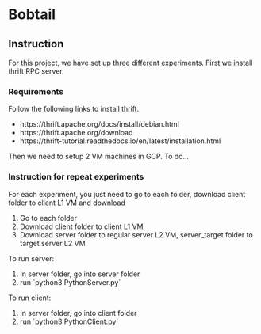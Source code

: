 # Bobtail
<h2>
  Instruction
</h2>
<p>For this project, we have set up three different experiments. First we install thrift RPC server.</p>
<h3>
  Requirements
</h3>
Follow the following links to install thrift.
<ul>
  <li>https://thrift.apache.org/docs/install/debian.html</li>
  <li>https://thrift.apache.org/download</li>
  <li>https://thrift-tutorial.readthedocs.io/en/latest/installation.html</li>
</ul>
Then we need to setup 2 VM machines in GCP.
To do...

<h3>
  Instruction for repeat experiments
</h3>
For each experiment, you just need to go to each folder, download client folder to client L1 VM and download
<ol>
  <li>Go to each folder</li>
  <li>Download client folder to client L1 VM</li>
  <li>Download server folder to regular server L2 VM, server_target folder to target server L2 VM</li>
</ol>
To run server:
<ol>
  <li>In server folder, go into server folder</li>
  <li>run `python3 PythonServer.py`</li>
</ol>
To run client:
<ol>
  <li>In server folder, go into client folder</li>
  <li>run `python3 PythonClient.py`</li>
</ol>
